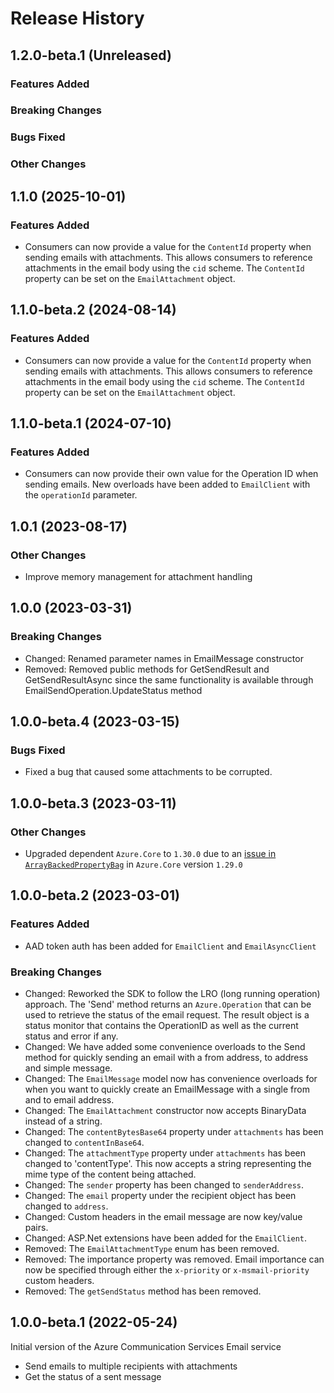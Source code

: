 # Release History

## 1.2.0-beta.1 (Unreleased)

### Features Added

### Breaking Changes

### Bugs Fixed

### Other Changes

## 1.1.0 (2025-10-01)

### Features Added

- Consumers can now provide a value for the `ContentId` property when sending emails with attachments.
  This allows consumers to reference attachments in the email body using the `cid` scheme. The `ContentId` property can be set on the `EmailAttachment` object.

## 1.1.0-beta.2 (2024-08-14)

### Features Added

- Consumers can now provide a value for the `ContentId` property when sending emails with attachments.
  This allows consumers to reference attachments in the email body using the `cid` scheme. The `ContentId` property can be set on the `EmailAttachment` object.

## 1.1.0-beta.1 (2024-07-10)

### Features Added

- Consumers can now provide their own value for the Operation ID when sending emails.
  New overloads have been added to `EmailClient` with the `operationId` parameter.

## 1.0.1 (2023-08-17)

### Other Changes
- Improve memory management for attachment handling
 
## 1.0.0 (2023-03-31)

### Breaking Changes
- Changed: Renamed parameter names in EmailMessage constructor
- Removed: Removed public methods for GetSendResult and GetSendResultAsync since the same functionality is available through EmailSendOperation.UpdateStatus method

## 1.0.0-beta.4 (2023-03-15)

### Bugs Fixed
- Fixed a bug that caused some attachments to be corrupted.

## 1.0.0-beta.3 (2023-03-11)

### Other Changes
- Upgraded dependent `Azure.Core` to `1.30.0` due to an [issue in `ArrayBackedPropertyBag`](https://github.com/Azure/azure-sdk-for-net/pull/34800) in `Azure.Core` version `1.29.0`

## 1.0.0-beta.2 (2023-03-01)

### Features Added
- AAD token auth has been added for `EmailClient` and `EmailAsyncClient`

### Breaking Changes
- Changed: Reworked the SDK to follow the LRO (long running operation) approach. The 'Send' method returns an `Azure.Operation` that can be used to retrieve the status of the email request. The result object is a status monitor that contains the OperationID as well as the current status and error if any.
- Changed: We have added some convenience overloads to the Send method for quickly sending an email with a from address, to address and simple message.
- Changed: The `EmailMessage` model now has convenience overloads for when you want to quickly create an EmailMessage with a single from and to email address.
- Changed: The `EmailAttachment` constructor now accepts BinaryData instead of a string.
- Changed: The `contentBytesBase64` property under `attachments` has been changed to `contentInBase64`.
- Changed: The `attachmentType` property under `attachments` has been changed to 'contentType'. This now accepts a string representing the mime type of the content being attached.
- Changed: The `sender` property has been changed to `senderAddress`.
- Changed: The `email` property under the recipient object has been changed to `address`.
- Changed: Custom headers in the email message are now key/value pairs.
- Changed: ASP.Net extensions have been added for the `EmailClient`. 
- Removed: The `EmailAttachmentType` enum has been removed.
- Removed: The importance property was removed. Email importance can now be specified through either the `x-priority` or `x-msmail-priority` custom headers.
- Removed: The `getSendStatus` method has been removed.

## 1.0.0-beta.1 (2022-05-24)
Initial version of the Azure Communication Services Email service
- Send emails to multiple recipients with attachments
- Get the status of a sent message
